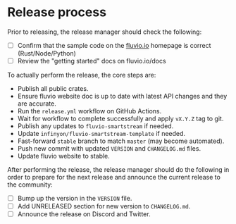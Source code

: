 # Release process

Prior to releasing, the release manager should check the following:

- [ ] Confirm that the sample code on the [fluvio.io] homepage is correct (Rust/Node/Python)
- [ ] Review the "getting started" docs on fluvio.io/docs

[fluvio.io]: https://fluvio.io

To actually perform the release, the core steps are:

- Publish all public crates.
- Ensure fluvio website doc is up to date with latest API changes and they are accurate.
- Run the `release.yml` workflow on GitHub Actions.
- Wait for workflow to complete successfully and apply `vX.Y.Z` tag to git.
- Publish any updates to `fluvio-smartstream` if needed.
- Update `infinyon/fluvio-smartstream-template` if needed.
- Fast-forward `stable` branch to match `master` (may become automated).
- Push new commit with updated `VERSION` and `CHANGELOG.md` files.
- Update fluvio website to stable.

After performing the release, the release manager should do the following in order
to prepare for the next release and announce the current release to the community:

- [ ] Bump up the version in the `VERSION` file.
- [ ] Add UNRELEASED section for new version to `CHANGELOG.md`.
- [ ] Announce the release on Discord and Twitter.
